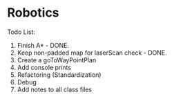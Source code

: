# Robotics
Todo List:
  1. Finish A* - DONE.
  2. Keep non-padded map for laserScan check - DONE.
  3. Create a goToWayPointPlan
  4. Add console prints
  4. Refactoring (Standardization)
  5. Debug
  6. Add notes to all class files
